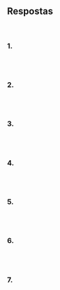 ## Respostas
<br>

### 1. 
~~~

~~~
<br>

### 2. 
~~~

~~~
<br>

### 3. 
~~~

~~~
<br>

### 4. 
~~~

~~~
<br>

### 5. 
~~~

~~~
<br>

### 6. 
~~~

~~~
<br>

### 7. 
~~~

~~~
<br>

